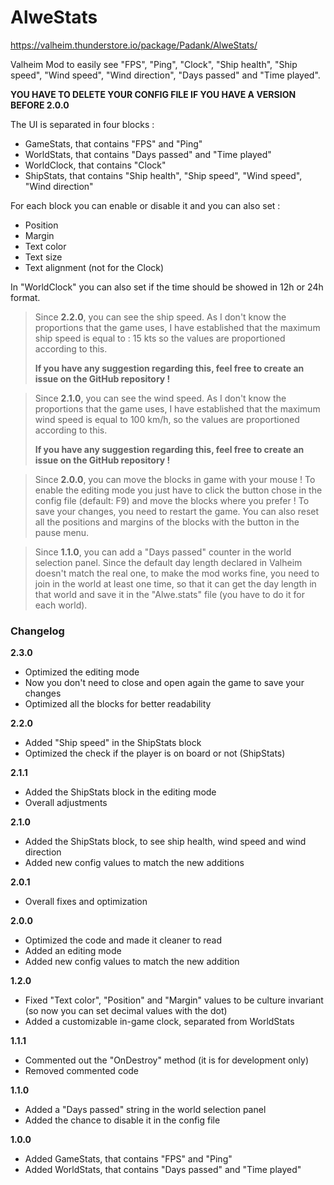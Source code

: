 # AlweStats

https://valheim.thunderstore.io/package/Padank/AlweStats/

Valheim Mod to easily see "FPS", "Ping", "Clock", "Ship health", "Ship speed", "Wind speed", "Wind direction", "Days passed" and "Time played".

**YOU HAVE TO DELETE YOUR CONFIG FILE IF YOU HAVE A VERSION BEFORE 2.0.0**

The UI is separated in four blocks :
- GameStats, that contains "FPS" and "Ping"
- WorldStats, that contains "Days passed" and "Time played"
- WorldClock, that contains "Clock"
- ShipStats, that contains "Ship health", "Ship speed", "Wind speed", "Wind direction"

For each block you can enable or disable it and you can also set :
- Position
- Margin 
- Text color
- Text size 
- Text alignment (not for the Clock)

In "WorldClock" you can also set if the time should be showed in 12h or 24h format.

> Since **2.2.0**, you can see the ship speed.
> As I don't know the proportions that the game uses, 
> I have established that the maximum ship speed is equal to : 15 kts
> so the values ​​are proportioned according to this.
>
> **If you have any suggestion regarding this, feel free to create an issue on the GitHub repository !**

> Since **2.1.0**, you can see the wind speed.
> As I don't know the proportions that the game uses, 
> I have established that the maximum wind speed is equal to 100 km/h, 
> so the values ​​are proportioned according to this.
>
> **If you have any suggestion regarding this, feel free to create an issue on the GitHub repository !**

> Since **2.0.0**, you can move the blocks in game with your mouse ! 
> To enable the editing mode you just have to click the button chose in the config file (default: F9)
> and move the blocks where you prefer ! To save your changes, you need to restart the game.
> You can also reset all the positions and margins of the blocks with the button in the pause menu.

> Since **1.1.0**, you can add a "Days passed" counter in the world selection panel. 
> Since the default day length declared in Valheim doesn't match the real one, 
> to make the mod works fine, you need to join in the world at least one time, 
> so that it can get the day length in that world and save it in the "Alwe.stats" file (you have to do it for each world).

### Changelog

**2.3.0**
- Optimized the editing mode
- Now you don't need to close and open again the game to save your changes
- Optimized all the blocks for better readability

**2.2.0**
- Added "Ship speed" in the ShipStats block
- Optimized the check if the player is on board or not (ShipStats) 

**2.1.1**
- Added the ShipStats block in the editing mode
- Overall adjustments

**2.1.0**
- Added the ShipStats block, to see ship health, wind speed and wind direction
- Added new config values to match the new additions

**2.0.1**
- Overall fixes and optimization

**2.0.0**
- Optimized the code and made it cleaner to read
- Added an editing mode
- Added new config values to match the new addition

**1.2.0**
- Fixed "Text color", "Position" and "Margin" values to be culture invariant (so now you can set decimal values with the dot)
- Added a customizable in-game clock, separated from WorldStats

**1.1.1**
- Commented out the "OnDestroy" method (it is for development only)
- Removed commented code

**1.1.0**
- Added a "Days passed" string in the world selection panel
- Added the chance to disable it in the config file

**1.0.0**
- Added GameStats, that contains "FPS" and "Ping"
- Added WorldStats, that contains "Days passed" and "Time played"
